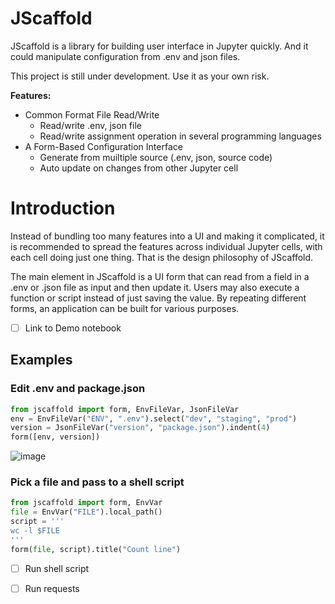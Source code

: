 JScaffold 
=========

JScaffold is a library for building user interface in Jupyter quickly. 
And it could manipulate configuration from .env and json files.

This project is still under development. Use it as your own risk.

**Features:**

- Common Format File Read/Write
    - Read/write .env, json file
    - Read/write assignment operation in several programming languages
- A Form-Based Configuration Interface
    - Generate from muiltiple source (.env, json, source code)
    - Auto update on changes from other Jupyter cell

# Introduction

Instead of bundling too many features into a UI and making it complicated, 
it is recommended to spread the features across individual Jupyter cells, 
with each cell doing just one thing. That is the design philosophy of JScaffold.

The main element in JScaffold is a UI form that can read from a field in a .env or .json file as input and then update it. 
Users may also execute a function or script instead of just saving the value. 
By repeating different forms, an application can be built for various purposes.

- [ ] Link to Demo notebook

## Examples

### Edit .env and package.json

```python
from jscaffold import form, EnvFileVar, JsonFileVar
env = EnvFileVar("ENV", ".env").select("dev", "staging", "prod")
version = JsonFileVar("version", "package.json").indent(4)
form([env, version])
```

![image](https://github.com/benlau/jscaffold/assets/82716/a93bf92a-74c8-460d-bf55-2a89e55258d4)

### Pick a file and pass to a shell script

```python
from jscaffold import form, EnvVar
file = EnvVar("FILE").local_path()
script = '''
wc -l $FILE
'''
form(file, script).title("Count line")
```

- [ ] Run shell script

- [ ] Run requests



